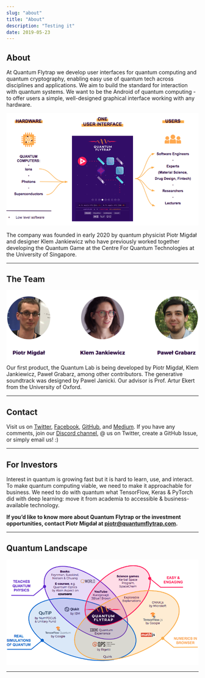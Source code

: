 ```yaml
---
slug: "about"
title: "About"
description: "Testing it"
date: 2019-05-23
---
```


## About

At Quantum Flytrap we develop user interfaces for quantum computing and quantum cryptography, enabling easy use of quantum tech across disciplines and applications. 
We aim to build the standard for interaction with quantum systems. We want to be the Android of quantum computing - to offer users a simple, well-designed graphical interface working with any hardware. 

![QF](./QF-interfaces-about.png)

The company was founded in early 2020 by quantum physicist Piotr Migdał and designer Klem Jankiewicz who have previously worked together developing the Quantum Game at the Centre For Quantum Technologies at the University of Singapore. 

---
## The Team
![team](./team.png)
Our first product, the Quantum Lab is being developed by Piotr Migdał, Klem Jankiewicz, Paweł Grabarz, among other contributors. The generative soundtrack was designed by Pawel Janicki. Our advisor is Prof. Artur Ekert from the University of Oxford.

---

## Contact

Visit us on [Twitter](https://twitter.com/QuantumGameIO), [Facebook](https://www.facebook.com/quantumgameio), [GitHub](https://github.com/Quantum-Game), and [Medium](https://medium.com/quantum-photons). If you have any comments, join our [Discord channel](https://discord.gg/qBhqf33Vqv), @ us on Twitter, create a GitHub Issue, or simply email us! :)

---
## For Investors

Interest in quantum is growing fast but it is hard to learn, use, and interact. To make quantum computing viable, we need to make it approachable for business.
We need to do with quantum what TensorFlow, Keras & PyTorch did with deep learning: move it from academia to accessible & business-available technology.

**If you’d like to know more about Quantum Flytrap or the investment opportunities, contact Piotr Migdał at <piotr@quantumflytrap.com>.**

---
## Quantum Landscape
![quantum landscape](./landscape.png)

---
